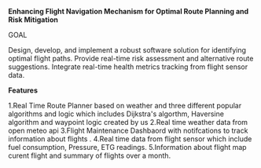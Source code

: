**Enhancing Flight Navigation Mechanism for Optimal Route Planning and Risk Mitigation**


GOAL

Design, develop, and implement a robust software solution for identifying optimal flight paths.
Provide real-time risk assessment and alternative route suggestions.
Integrate real-time health metrics tracking from flight sensor data.


**Features**


1.Real Time Route Planner based on weather and three different popular algorithms and logic which includes Dijkstra's algorthm, Haversine algorithm and waypoint logic created by us
2.Real time weather data from open meteo api
3.Flight Maintenance Dashbaord with notifcations to track information about flights .
4.Real time data from flight sensor which include fuel consumption, Pressure, ETG readings.
5.Information about flight map curent flight and summary of flights over a month.




